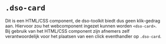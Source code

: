 # `.dso-card`

Dit is een HTML/CSS component, de dso-toolkit biedt dus geen klik-gedrag aan. Hiervoor zou het webcomponent ingezet kunnen worden `<dso-card>`. Bij gebruik van het HTML/CSS component zijn afnemers zelf verantwoordelijk voor het plaatsen van een click eventhandler op `.dso-card`.
